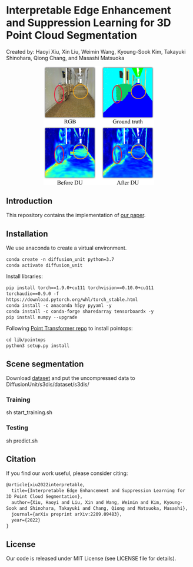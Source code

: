 # Interpretable Edge Enhancement and Suppression Learning for 3D Point Cloud Segmentation
Created by: Haoyi Xiu, Xin Liu, Weimin Wang, Kyoung-Sook Kim, Takayuki Shinohara, Qiong Chang, and Masashi Matsuoka


<!-- ![concept](figures/concept.jpeg) -->
<p align='center'>
<img src="figures/concept.jpeg" alt="concept" width="300"/>

## Introduction
This repository contains the implementation of [our paper](https://arxiv.org/abs/2209.09483).


## Installation
We use anaconda to create a virtual environment. 
```
conda create -n diffusion_unit python=3.7
conda activate diffusion_unit
```

Install libraries:
```
pip install torch==1.9.0+cu111 torchvision==0.10.0+cu111 torchaudio==0.9.0 -f https://download.pytorch.org/whl/torch_stable.html
conda install -c anaconda h5py pyyaml -y
conda install -c conda-forge sharedarray tensorboardx -y
pip install numpy --upgrade
```

Following [Point Transformer repo](https://github.com/POSTECH-CVLab/point-transformer) to install pointops: 

```
cd lib/pointops
python3 setup.py install
```
## Scene segmentation
Download [dataset](https://drive.google.com/uc?export=download&id=1KUxWagmEWnvMhEb4FRwq2Mj0aa3U3xUf) and put the uncompressed data to DiffusionUnit/s3dis/dataset/s3dis/

### Training
sh start_training.sh

### Testing
sh predict.sh

## Citation
If you find our work useful, please consider citing:
```
@article{xiu2022interpretable,
  title={Interpretable Edge Enhancement and Suppression Learning for 3D Point Cloud Segmentation},
  author={Xiu, Haoyi and Liu, Xin and Wang, Weimin and Kim, Kyoung-Sook and Shinohara, Takayuki and Chang, Qiong and Matsuoka, Masashi},
  journal={arXiv preprint arXiv:2209.09483},
  year={2022}
}
```
## License
Our code is released under MIT License (see LICENSE file for details).

